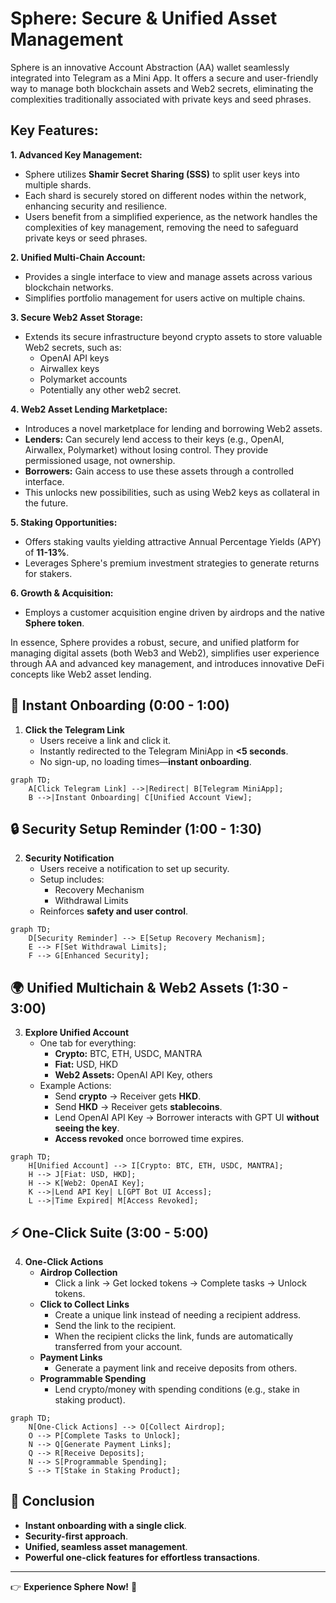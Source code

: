 # Sphere: Secure & Unified Asset Management

Sphere is an innovative Account Abstraction (AA) wallet seamlessly integrated into Telegram as a Mini App. It offers a secure and user-friendly way to manage both blockchain assets and Web2 secrets, eliminating the complexities traditionally associated with private keys and seed phrases.

## Key Features:

**1. Advanced Key Management:**

- Sphere utilizes **Shamir Secret Sharing (SSS)** to split user keys into multiple shards.
- Each shard is securely stored on different nodes within the network, enhancing security and resilience.
- Users benefit from a simplified experience, as the network handles the complexities of key management, removing the need to safeguard private keys or seed phrases.

**2. Unified Multi-Chain Account:**

- Provides a single interface to view and manage assets across various blockchain networks.
- Simplifies portfolio management for users active on multiple chains.

**3. Secure Web2 Asset Storage:**

- Extends its secure infrastructure beyond crypto assets to store valuable Web2 secrets, such as:
  - OpenAI API keys
  - Airwallex keys
  - Polymarket accounts
  - Potentially any other web2 secret.

**4. Web2 Asset Lending Marketplace:**

- Introduces a novel marketplace for lending and borrowing Web2 assets.
- **Lenders:** Can securely lend access to their keys (e.g., OpenAI, Airwallex, Polymarket) without losing control. They provide permissioned usage, not ownership.
- **Borrowers:** Gain access to use these assets through a controlled interface.
- This unlocks new possibilities, such as using Web2 keys as collateral in the future.

**5. Staking Opportunities:**

- Offers staking vaults yielding attractive Annual Percentage Yields (APY) of **11-13%**.
- Leverages Sphere's premium investment strategies to generate returns for stakers.

**6. Growth & Acquisition:**

- Employs a customer acquisition engine driven by airdrops and the native **Sphere token**.

In essence, Sphere provides a robust, secure, and unified platform for managing digital assets (both Web3 and Web2), simplifies user experience through AA and advanced key management, and introduces innovative DeFi concepts like Web2 asset lending.

## 🚀 Instant Onboarding (0:00 - 1:00)

1. **Click the Telegram Link**
   - Users receive a link and click it.
   - Instantly redirected to the Telegram MiniApp in **<5 seconds**.
   - No sign-up, no loading times—**instant onboarding**.

```mermaid
graph TD;
    A[Click Telegram Link] -->|Redirect| B[Telegram MiniApp];
    B -->|Instant Onboarding| C[Unified Account View];
```

## 🔒 Security Setup Reminder (1:00 - 1:30)

2. **Security Notification**
   - Users receive a notification to set up security.
   - Setup includes:
     - Recovery Mechanism
     - Withdrawal Limits
   - Reinforces **safety and user control**.

```mermaid
graph TD;
    D[Security Reminder] --> E[Setup Recovery Mechanism];
    E --> F[Set Withdrawal Limits];
    F --> G[Enhanced Security];
```

## 🌍 Unified Multichain & Web2 Assets (1:30 - 3:00)

3. **Explore Unified Account**
   - One tab for everything:
     - **Crypto:** BTC, ETH, USDC, MANTRA
     - **Fiat:** USD, HKD
     - **Web2 Assets:** OpenAI API Key, others
   - Example Actions:
     - Send **crypto** → Receiver gets **HKD**.
     - Send **HKD** → Receiver gets **stablecoins**.
     - Lend OpenAI API Key → Borrower interacts with GPT UI **without seeing the key**.
     - **Access revoked** once borrowed time expires.

```mermaid
graph TD;
    H[Unified Account] --> I[Crypto: BTC, ETH, USDC, MANTRA];
    H --> J[Fiat: USD, HKD];
    H --> K[Web2: OpenAI Key];
    K -->|Lend API Key| L[GPT Bot UI Access];
    L -->|Time Expired| M[Access Revoked];
```

## ⚡ One-Click Suite (3:00 - 5:00)

4. **One-Click Actions**
   - **Airdrop Collection**
     - Click a link → Get locked tokens → Complete tasks → Unlock tokens.
   - **Click to Collect Links**
     - Create a unique link instead of needing a recipient address.
     - Send the link to the recipient.
     - When the recipient clicks the link, funds are automatically transferred from your account.
   - **Payment Links**
     - Generate a payment link and receive deposits from others.
   - **Programmable Spending**
     - Lend crypto/money with spending conditions (e.g., stake in staking product).

```mermaid
graph TD;
    N[One-Click Actions] --> O[Collect Airdrop];
    O --> P[Complete Tasks to Unlock];
    N --> Q[Generate Payment Links];
    Q --> R[Receive Deposits];
    N --> S[Programmable Spending];
    S --> T[Stake in Staking Product];
```

## 🎉 Conclusion

- **Instant onboarding with a single click**.
- **Security-first approach**.
- **Unified, seamless asset management**.
- **Powerful one-click features for effortless transactions**.

---

👉 **Experience Sphere Now!** 🚀
